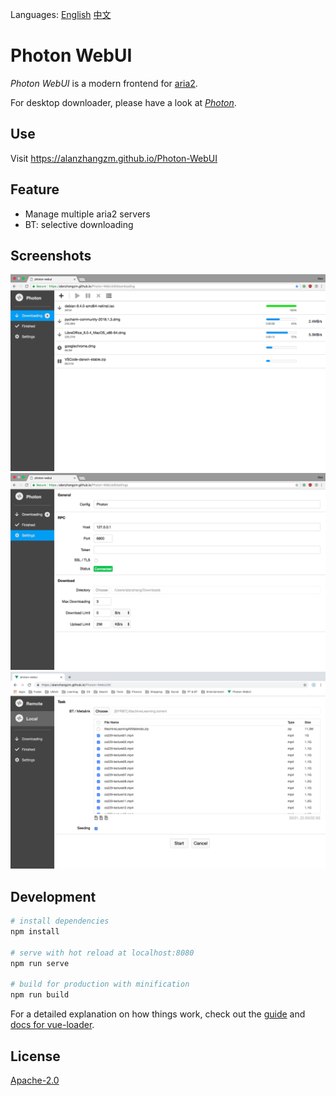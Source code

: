 Languages: [English](https://github.com/alanzhangzm/Photon-WebUI) [中文](https://github.com/alanzhangzm/Photon-WebUI/blob/master/README.zh-CN.md)

# Photon WebUI

*Photon WebUI* is a modern frontend for [aria2](https://github.com/aria2/aria2).

For desktop downloader, please have a look at [*Photon*](https://github.com/alanzhangzm/Photon).


## Use

Visit https://alanzhangzm.github.io/Photon-WebUI

## Feature

- Manage multiple aria2 servers
- BT: selective downloading


## Screenshots

![downloading](screenshot/downloading.png)
![settings](screenshot/settings.png)
![torrent](screenshot/torrent.png)

## Development

``` bash
# install dependencies
npm install

# serve with hot reload at localhost:8080
npm run serve

# build for production with minification
npm run build
```

For a detailed explanation on how things work, check out the [guide](http://vuejs-templates.github.io/webpack/) and [docs for vue-loader](http://vuejs.github.io/vue-loader).


## License
[Apache-2.0](https://github.com/alanzhangzm/Photon-WebUI/blob/master/LICENSE)
